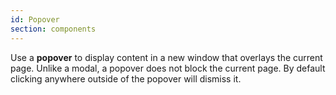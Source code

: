 ```yaml
---
id: Popover
section: components
---
```

Use a **popover** to display content in a new window that overlays the current page. Unlike a modal, a popover does not block the current page. By default clicking anywhere outside of the popover will dismiss it.
